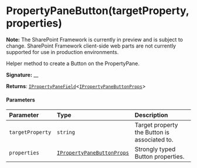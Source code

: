 # PropertyPaneButton(targetProperty,properties)
**Note:** The SharePoint Framework is currently in preview and is subject to change. SharePoint Framework client-side web parts are not currently supported for use in production environments.



Helper method to create a Button on the PropertyPane.

**Signature:** __

**Returns**: [`IPropertyPaneField`](../../sp-webpart-base.api/interface/ipropertypanefield.md)<[`IPropertyPaneButtonProps`](../../sp-webpart-base.api/interface/ipropertypanebuttonprops.md)>





#### Parameters


| Parameter	   | Type    | Description |
|:-------------|:---------------|:------------|
| `targetProperty`    | `string` | Target property the Button is associated to. |
| `properties`    | [`IPropertyPaneButtonProps`](../../sp-webpart-base.api/interface/ipropertypanebuttonprops.md) | Strongly typed Button properties. |


